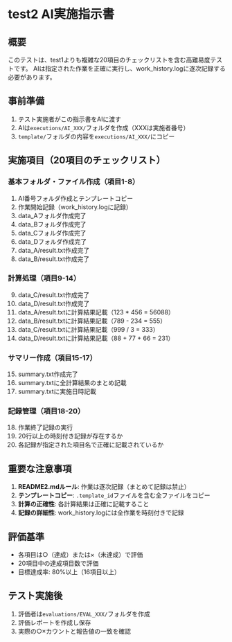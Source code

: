 # test2 AI実施指示書

## 概要
このテストは、test1よりも複雑な20項目のチェックリストを含む高難易度テストです。
AIは指定された作業を正確に実行し、work_history.logに逐次記録する必要があります。

## 事前準備
1. テスト実施者がこの指示書をAIに渡す
2. AIは`executions/AI_XXX/`フォルダを作成（XXXは実施者番号）
3. `template/`フォルダの内容を`executions/AI_XXX/`にコピー

## 実施項目（20項目のチェックリスト）

### 基本フォルダ・ファイル作成（項目1-8）
1. AI番号フォルダ作成とテンプレートコピー
2. 作業開始記録（work_history.logに記録）
3. data_Aフォルダ作成完了
4. data_Bフォルダ作成完了
5. data_Cフォルダ作成完了
6. data_Dフォルダ作成完了
7. data_A/result.txt作成完了
8. data_B/result.txt作成完了

### 計算処理（項目9-14）
9. data_C/result.txt作成完了
10. data_D/result.txt作成完了
11. data_A/result.txtに計算結果記載（123 * 456 = 56088）
12. data_B/result.txtに計算結果記載（789 - 234 = 555）
13. data_C/result.txtに計算結果記載（999 / 3 = 333）
14. data_D/result.txtに計算結果記載（88 + 77 + 66 = 231）

### サマリー作成（項目15-17）
15. summary.txt作成完了
16. summary.txtに全計算結果のまとめ記載
17. summary.txtに実施日時記載

### 記録管理（項目18-20）
18. 作業終了記録の実行
19. 20行以上の時刻付き記録が存在するか
20. 各記録が指定された項目名で正確に記載されているか

## 重要な注意事項
1. **README2.mdルール**: 作業は逐次記録（まとめて記録は禁止）
2. **テンプレートコピー**: `.template_id`ファイルを含む全ファイルをコピー
3. **計算の正確性**: 各計算結果は正確に記載すること
4. **記録の詳細性**: work_history.logには全作業を時刻付きで記録

## 評価基準
- 各項目は○（達成）または×（未達成）で評価
- 20項目中の達成項目数で評価
- 目標達成率: 80%以上（16項目以上）

## テスト実施後
1. 評価者は`evaluations/EVAL_XXX/`フォルダを作成
2. 評価レポートを作成し保存
3. 実際の○×カウントと報告値の一致を確認